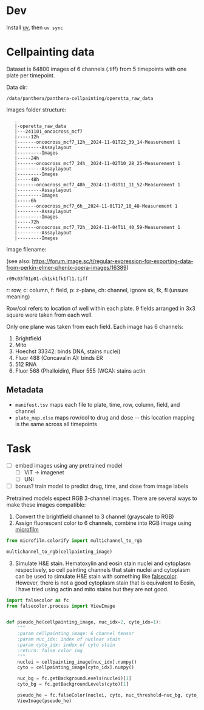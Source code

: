 # Dev

Install [uv](https://github.com/astral-sh/uv), then `uv sync`

# Cellpainting data

Dataset is 64800 images of 6 channels (.tiff) from 5 timepoints with one plate per timepoint.

Data dir:

```
/data/panthera/panthera-cellpainting/operetta_raw_data
```

Images folder structure:

```
   .
   |-operetta_raw_data
   |---241101_oncocross_mcf7
   |-----12h
   |-------oncocross_mcf7_12h__2024-11-01T22_39_14-Measurement 1
   |---------Assaylayout
   |---------Images
   |-----24h
   |-------oncocross_mcf7_24h__2024-11-02T10_28_25-Measurement 1
   |---------Assaylayout
   |---------Images
   |-----48h
   |-------oncocross_mcf7_48h__2024-11-03T11_11_52-Measurement 1
   |---------Assaylayout
   |---------Images
   |-----6h
   |-------oncocross_mcf7_6h__2024-11-01T17_10_48-Measurement 1
   |---------Assaylayout
   |---------Images
   |-----72h
   |-------oncocross_mcf7_72h__2024-11-04T11_40_59-Measurement 1
   |---------Assaylayout
   |---------Images
```

Image filename:

(see also: https://forum.image.sc/t/regular-expression-for-exporting-data-from-perkin-elmer-phenix-opera-images/16389)

```
r09c03f01p01-ch1sk1fk1fl1.tiff
```

r: row, c: column, f: field, p: z-plane, ch: channel, ignore sk, fk, fl (unsure meaning)

Row/col refers to location of well within each plate. 9 fields arranged in 3x3 square were taken from each well.

Only one plane was taken from each field. Each image has 6 channels:

1. Brightfield
2. Mito
3. Hoechst 33342: binds DNA, stains nuclei)
4. Fluor 488 (Concavalin A): binds ER
5. 512 RNA
6. Fluor 568 (Phalloidin), Fluor 555 (WGA): stains actin

## Metadata

- `manifest.tsv` maps each file to plate, time, row, column, field, and channel
- `plate_map.xlsx` maps row/col to drug and dose -- this location mapping is the same across all timepoints


# Task
- [ ] embed images using any pretrained model
    - [ ] ViT -> imagenet
    - [ ] UNI
- [ ] bonus? train model to predict drug, time, and dose from image labels

Pretrained models expect RGB 3-channel images. There are several ways to make these images compatible:
1. Convert the brightfield channel to 3 channel (grayscale to RGB)
2. Assign fluorescent color to 6 channels, combine into RGB image using [microfilm](https://guiwitz.github.io/microfilm/notebooks/create_plots.html)

```python
from microfilm.colorify import multichannel_to_rgb

multichannel_to_rgb(cellpainting_image)
```
 
3. Simulate H&E stain. Hematoxylin and eosin stain nuclei and cytoplasm respectively, so cell painting channels that 
   stain nuclei and cytoplasm can be used to simulate H&E stain with something like [falsecolor](https://github.com/serrob23/falsecolor). However, there is 
   not a good cytoplasm stain that is equivalent to Eosin, I have tried using actin and mito stains but they are not good.

```python
import falsecolor as fc
from falsecolor.process import ViewImage


def pseudo_he(cellpainting_image, nuc_idx=2, cyto_idx=1):
    """
    :param cellpainting_image: 6 channel tensor
    :param nuc_idx: index of nuclear stain
    :param cyto_idx: index of cyto stain
    :return: false color img
    """
    nuclei = cellpainting_image[nuc_idx].numpy()
    cyto = cellpainting_image[cyto_idx].numpy()

    nuc_bg = fc.getBackgroundLevels(nuclei)[1]
    cyto_bg = fc.getBackgroundLevels(cyto)[1]

    pseudo_he = fc.falseColor(nuclei, cyto, nuc_threshold=nuc_bg, cyto_threshold=cyto_bg)
    ViewImage(pseudo_he)
```